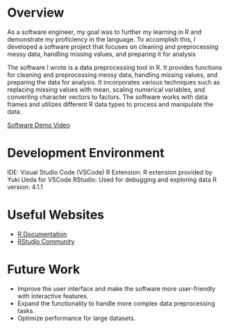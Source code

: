 # Overview

As a software engineer, my goal was to further my learning in R and demonstrate my proficiency in the language. To accomplish this, I developed a software project that focuses on cleaning and preprocessing messy data, handling missing values, and preparing it for analysis

The software I wrote is a data preprocessing tool in R. It provides functions for cleaning and preprocessing messy data, handling missing values, and preparing the data for analysis. It incorporates various techniques such as replacing missing values with mean, scaling numerical variables, and converting character vectors to factors. The software works with data frames and utilizes different R data types to process and manipulate the data.

[Software Demo Video](https://youtu.be/bzmaOuaJepA)

# Development Environment

IDE: Visual Studio Code (VSCode)
R Extension: R extension provided by Yuki Ueda for VSCode
RStudio: Used for debugging and exploring data
R version: 4.1.1

# Useful Websites

- [R Documentation](https://www.rdocumentation.org/)
- [RStudio Community](https://community.rstudio.com/)

# Future Work

- Improve the user interface and make the software more user-friendly with interactive features.
- Expand the functionality to handle more complex data preprocessing tasks.
- Optimize performance for large datasets.
